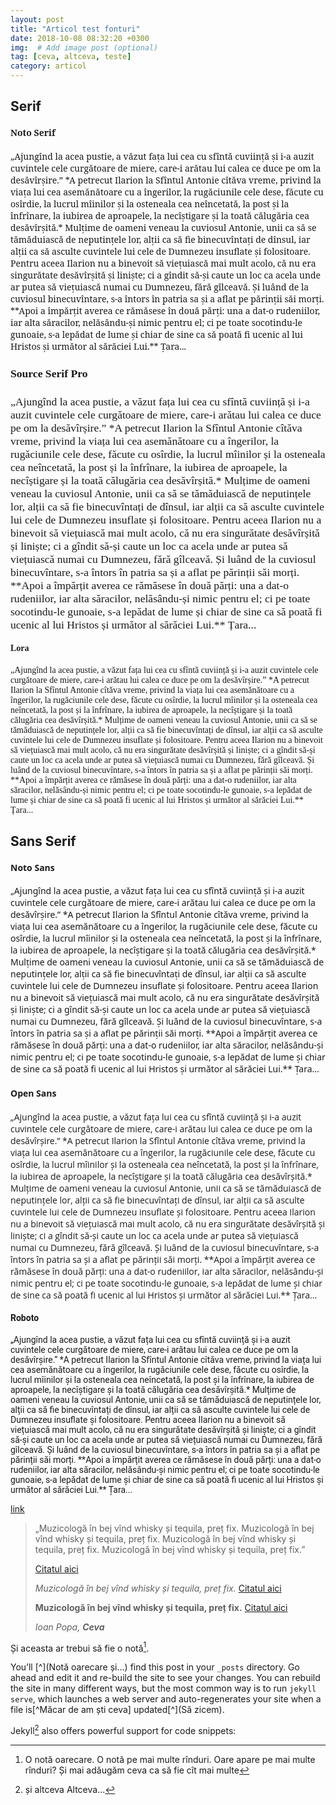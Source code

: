 ```yaml
---
layout: post
title: "Articol test fonturi"
date: 2018-10-08 08:32:20 +0300
img:  # Add image post (optional)
tag: [ceva, altceva, teste]
category: articol
---
```




<h2>Serif</h2>

<div style='font-family: "Noto Serif";'>
	<h4 style="font-family: inherit;">Noto Serif</h4>
„Ajungînd la acea pustie, a văzut fața lui cea cu sfîntă cuviință și i-a auzit cuvintele cele curgătoare de miere, care-i arătau lui calea ce duce pe om la desăvîrșire.” *A petrecut Ilarion la Sfîntul Antonie cîtăva vreme, privind la viața lui cea asemănătoare cu a îngerilor, la rugăciunile cele dese, făcute cu osîrdie, la lucrul mîinilor și la osteneala cea neîncetată, la post și la înfrînare, la iubirea de aproapele, la necîștigare și la toată călugăria cea desăvîrșită.* Mulțime de oameni veneau la cuviosul Antonie, unii ca să se tămăduiască de neputințele lor, alții ca să fie binecuvîntați de dînsul, iar alții ca să asculte cuvintele lui cele de Dumnezeu insuflate și folositoare. Pentru aceea Ilarion nu a binevoit să viețuiască mai mult acolo, că nu era singurătate desăvîrșită și liniște; ci a gîndit să-și caute un loc ca acela unde ar putea să viețuiască numai cu Dumnezeu, fără gîlceavă. Și luând de la cuviosul binecuvîntare, s-a întors în patria sa și a aflat pe părinții săi morți. **Apoi a împărțit averea ce rămăsese în două părți: una a dat-o rudeniilor, iar alta săracilor, nelăsându-și nimic pentru el; ci pe toate socotindu-le gunoaie, s-a lepădat de lume și chiar de sine ca să poată fi ucenic al lui Hristos și următor al sărăciei Lui.** Țara...
</div>


<div style='font-family: "Source Serif Pro"; font-size: 1.1rem;'>
	<h4 style="font-family: inherit;">Source Serif Pro</h4>
„Ajungînd la acea pustie, a văzut fața lui cea cu sfîntă cuviință și i-a auzit cuvintele cele curgătoare de miere, care-i arătau lui calea ce duce pe om la desăvîrșire.” *A petrecut Ilarion la Sfîntul Antonie cîtăva vreme, privind la viața lui cea asemănătoare cu a îngerilor, la rugăciunile cele dese, făcute cu osîrdie, la lucrul mîinilor și la osteneala cea neîncetată, la post și la înfrînare, la iubirea de aproapele, la necîștigare și la toată călugăria cea desăvîrșită.* Mulțime de oameni veneau la cuviosul Antonie, unii ca să se tămăduiască de neputințele lor, alții ca să fie binecuvîntați de dînsul, iar alții ca să asculte cuvintele lui cele de Dumnezeu insuflate și folositoare. Pentru aceea Ilarion nu a binevoit să viețuiască mai mult acolo, că nu era singurătate desăvîrșită și liniște; ci a gîndit să-și caute un loc ca acela unde ar putea să viețuiască numai cu Dumnezeu, fără gîlceavă. Și luând de la cuviosul binecuvîntare, s-a întors în patria sa și a aflat pe părinții săi morți. **Apoi a împărțit averea ce rămăsese în două părți: una a dat-o rudeniilor, iar alta săracilor, nelăsându-și nimic pentru el; ci pe toate socotindu-le gunoaie, s-a lepădat de lume și chiar de sine ca să poată fi ucenic al lui Hristos și următor al sărăciei Lui.** Țara...
</div>


<div style="font-family: Lora">
	<h4 style="font-family: inherit;">Lora</h4>
„Ajungînd la acea pustie, a văzut fața lui cea cu sfîntă cuviință și i-a auzit cuvintele cele curgătoare de miere, care-i arătau lui calea ce duce pe om la desăvîrșire.” *A petrecut Ilarion la Sfîntul Antonie cîtăva vreme, privind la viața lui cea asemănătoare cu a îngerilor, la rugăciunile cele dese, făcute cu osîrdie, la lucrul mîinilor și la osteneala cea neîncetată, la post și la înfrînare, la iubirea de aproapele, la necîștigare și la toată călugăria cea desăvîrșită.* Mulțime de oameni veneau la cuviosul Antonie, unii ca să se tămăduiască de neputințele lor, alții ca să fie binecuvîntați de dînsul, iar alții ca să asculte cuvintele lui cele de Dumnezeu insuflate și folositoare. Pentru aceea Ilarion nu a binevoit să viețuiască mai mult acolo, că nu era singurătate desăvîrșită și liniște; ci a gîndit să-și caute un loc ca acela unde ar putea să viețuiască numai cu Dumnezeu, fără gîlceavă. Și luând de la cuviosul binecuvîntare, s-a întors în patria sa și a aflat pe părinții săi morți. **Apoi a împărțit averea ce rămăsese în două părți: una a dat-o rudeniilor, iar alta săracilor, nelăsându-și nimic pentru el; ci pe toate socotindu-le gunoaie, s-a lepădat de lume și chiar de sine ca să poată fi ucenic al lui Hristos și următor al sărăciei Lui.** Țara...
</div>


<h2>Sans Serif</h2>

<div style='font-family: "Noto Sans";'>
	<h4 style="font-family: inherit;">Noto Sans</h4>
„Ajungînd la acea pustie, a văzut fața lui cea cu sfîntă cuviință și i-a auzit cuvintele cele curgătoare de miere, care-i arătau lui calea ce duce pe om la desăvîrșire.” *A petrecut Ilarion la Sfîntul Antonie cîtăva vreme, privind la viața lui cea asemănătoare cu a îngerilor, la rugăciunile cele dese, făcute cu osîrdie, la lucrul mîinilor și la osteneala cea neîncetată, la post și la înfrînare, la iubirea de aproapele, la necîștigare și la toată călugăria cea desăvîrșită.* Mulțime de oameni veneau la cuviosul Antonie, unii ca să se tămăduiască de neputințele lor, alții ca să fie binecuvîntați de dînsul, iar alții ca să asculte cuvintele lui cele de Dumnezeu insuflate și folositoare. Pentru aceea Ilarion nu a binevoit să viețuiască mai mult acolo, că nu era singurătate desăvîrșită și liniște; ci a gîndit să-și caute un loc ca acela unde ar putea să viețuiască numai cu Dumnezeu, fără gîlceavă. Și luând de la cuviosul binecuvîntare, s-a întors în patria sa și a aflat pe părinții săi morți. **Apoi a împărțit averea ce rămăsese în două părți: una a dat-o rudeniilor, iar alta săracilor, nelăsându-și nimic pentru el; ci pe toate socotindu-le gunoaie, s-a lepădat de lume și chiar de sine ca să poată fi ucenic al lui Hristos și următor al sărăciei Lui.** Țara...
</div>

<div style='font-family: "Open Sans";'>
	<h4 style="font-family: inherit;">Open Sans</h4>
„Ajungînd la acea pustie, a văzut fața lui cea cu sfîntă cuviință și i-a auzit cuvintele cele curgătoare de miere, care-i arătau lui calea ce duce pe om la desăvîrșire.” *A petrecut Ilarion la Sfîntul Antonie cîtăva vreme, privind la viața lui cea asemănătoare cu a îngerilor, la rugăciunile cele dese, făcute cu osîrdie, la lucrul mîinilor și la osteneala cea neîncetată, la post și la înfrînare, la iubirea de aproapele, la necîștigare și la toată călugăria cea desăvîrșită.* Mulțime de oameni veneau la cuviosul Antonie, unii ca să se tămăduiască de neputințele lor, alții ca să fie binecuvîntați de dînsul, iar alții ca să asculte cuvintele lui cele de Dumnezeu insuflate și folositoare. Pentru aceea Ilarion nu a binevoit să viețuiască mai mult acolo, că nu era singurătate desăvîrșită și liniște; ci a gîndit să-și caute un loc ca acela unde ar putea să viețuiască numai cu Dumnezeu, fără gîlceavă. Și luând de la cuviosul binecuvîntare, s-a întors în patria sa și a aflat pe părinții săi morți. **Apoi a împărțit averea ce rămăsese în două părți: una a dat-o rudeniilor, iar alta săracilor, nelăsându-și nimic pentru el; ci pe toate socotindu-le gunoaie, s-a lepădat de lume și chiar de sine ca să poată fi ucenic al lui Hristos și următor al sărăciei Lui.** Țara...
</div>


<div style="font-family: Roboto;">
	<h4 style="font-family: inherit;">Roboto</h4>
„Ajungînd la acea pustie, a văzut fața lui cea cu sfîntă cuviință și i-a auzit cuvintele cele curgătoare de miere, care-i arătau lui calea ce duce pe om la desăvîrșire.” *A petrecut Ilarion la Sfîntul Antonie cîtăva vreme, privind la viața lui cea asemănătoare cu a îngerilor, la rugăciunile cele dese, făcute cu osîrdie, la lucrul mîinilor și la osteneala cea neîncetată, la post și la înfrînare, la iubirea de aproapele, la necîștigare și la toată călugăria cea desăvîrșită.* Mulțime de oameni veneau la cuviosul Antonie, unii ca să se tămăduiască de neputințele lor, alții ca să fie binecuvîntați de dînsul, iar alții ca să asculte cuvintele lui cele de Dumnezeu insuflate și folositoare. Pentru aceea Ilarion nu a binevoit să viețuiască mai mult acolo, că nu era singurătate desăvîrșită și liniște; ci a gîndit să-și caute un loc ca acela unde ar putea să viețuiască numai cu Dumnezeu, fără gîlceavă. Și luând de la cuviosul binecuvîntare, s-a întors în patria sa și a aflat pe părinții săi morți. **Apoi a împărțit averea ce rămăsese în două părți: una a dat-o rudeniilor, iar alta săracilor, nelăsându-și nimic pentru el; ci pe toate socotindu-le gunoaie, s-a lepădat de lume și chiar de sine ca să poată fi ucenic al lui Hristos și următor al sărăciei Lui.** Țara...
</div>



[link](https://wikipedia.org/link)

> „Muzicologă în bej vînd whisky și tequila, preț fix. Muzicologă în bej vînd whisky și tequila, preț fix. Muzicologă în bej vînd whisky și tequila, preț fix. Muzicologă în bej vînd whisky și tequila, preț fix.” 
>
> [Citatul aici](https://wikipedia.org/link)
>
> *Muzicologă în bej vînd whisky și tequila, preț fix.* [Citatul aici](https://wikipedia.org/link)
>
> **Muzicologă în bej vînd whisky și tequila, preț fix.** [Citatul aici](https://wikipedia.org/link)
>
> <cite> Ioan Popa, **Ceva** </cite>

Și aceasta ar trebui să fie o notă[^1].

You’ll [^](Notă oarecare și...) find this post in your `_posts` directory. Go ahead and edit it and re-build the site to see your changes. You can rebuild the site in many different ways, but the most common way is to run `jekyll serve`, which launches a web server and auto-regenerates your site when a file is[^Măcar de am ști ceva] updated[^](Să zicem).


Jekyll[^footnote] also offers powerful support for code snippets:


[^1]: O notă oarecare. O notă pe mai multe rînduri. Oare apare pe mai multe rînduri? Și mai adăugăm ceva ca să fie cît mai multe 
[^fdootnote]: notă subsol
[^footnote]: și altceva
Altceva...
